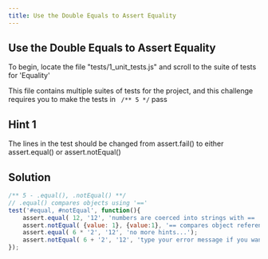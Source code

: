 ```yaml
---
title: Use the Double Equals to Assert Equality
---
```

## Use the Double Equals to Assert Equality

To begin, locate the file "tests/1_unit_tests.js" and scroll to the suite of tests for 'Equality'

This file contains multiple suites of tests for the project, and this challenge requires you to make the tests in ``` /** 5 */``` pass

## Hint 1

The lines in the test should be changed from assert.fail() to either assert.equal() or assert.notEqual()

## Solution
```js
/** 5 - .equal(), .notEqual() **/
// .equal() compares objects using '=='
test('#equal, #notEqual', function(){
    assert.equal( 12, '12', 'numbers are coerced into strings with == ');
    assert.notEqual( {value: 1}, {value:1}, '== compares object references');
    assert.equal( 6 * '2', '12', 'no more hints...');
    assert.notEqual( 6 + '2', '12', 'type your error message if you want' );
});
```